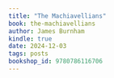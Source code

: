 ```yaml
---
title: "The Machiavellians"
book: the-machiavellians
author: James Burnham
kindle: true
date: 2024-12-03
tags: posts
bookshop_id: 9780786116706
---
```

